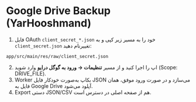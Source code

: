 # Google Drive Backup (YarHooshmand)

1) فایل OAuth `client_secret_*.json` خود را به مسیر زیر کپی و به `client_secret.json` تغییرنام دهید:
```
app/src/main/res/raw/client_secret.json
```
2) اپ را اجرا کنید و از مسیر **تنظیمات → ورود به گوگل درایو** وارد شوید (Scope: DRIVE_FILE).
3) Worker بکاپ به‌صورت خودکار فایل JSON می‌سازد و در صورت ورود موفق، همان فایل به Google Drive آپلود می‌شود.
4) Export دستی JSON/CSV هم از صفحه اصلی در دسترس است.

